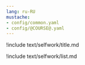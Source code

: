 ```yaml
---
lang: ru-RU
mustache:
- config/common.yaml
- config/@COURSE@.yaml
---
```


!include text/selfwork/title.md

!include text/selfwork/list.md

